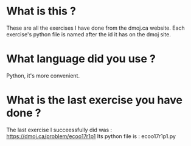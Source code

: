 # What is this ?

These are all the exercises I have done from the dmoj.ca website. Each exercise's python file is named after the id it has on the dmoj site.

# What language did you use ?

Python, it's more convenient.

# What is the last exercise you have done ?

The last exercise I succeessfully did was : https://dmoj.ca/problem/ecoo17r1p1
Its python file is : ecoo17r1p1.py
